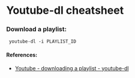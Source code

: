 # Youtube-dl cheatsheet

### Download a playlist:
```
 youtube-dl -i PLAYLIST_ID
```



#### References:
- [Youtube - downloading a playlist - youtube-dl](https://stackoverflow.com/questions/48422377/youtube-downloading-a-playlist-youtube-dl)
